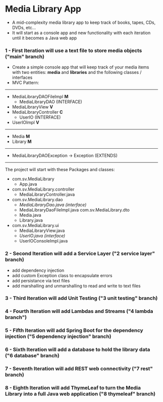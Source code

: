 # Media Library App
- A mid-complexity media library app to keep track of books, tapes, CDs, DVDs, etc...
- It will start as a console app and new functionality with each iteration until it becomes a Java web app

### 1 - First Iteration will use a text file to store media objects ("main" branch)
- Create a simple console app that will keep track of your media items with two entities: __media__ and __libraries__ and the following classes / interfaces
- MVC Pattern:
---
- MediaLibraryDAOFileImpl __M__
  - MediaLibraryDAO (INTERFACE)
- MediaLibraryView __V__
- MediaLibraryController __C__
  - UserIO (INTERFACE)
- UserIOImpl __V__
---
- Media __M__
- Library __M__
---
- MediaLibraryDAOException -> Exception (EXTENDS)
---
The project will start with these Packages and classes:
- com.sv.MediaLibrary
  - App.java
- com.sv.MediaLibrary.controller
  - MediaLibraryController.java
- com.sv.MediaLibrary.dao
  - _MediaLibraryDao.java (interface)_
  - MediaLibraryDaoFileImpl.java
com.sv.MediaLibrary.dto
  - Media.java
  - Library.java
- com.sv.MediaLibrary.ui
  - MediaLibraryView.java
  - _UserIO.java (interface)_
  - UserIOConsoleImpl.java

### 2 - Second Iteration will add a Service Layer ("2 service layer" branch)
- add dependency injection
- add custom Exception class to encapsulate errors
- add persistance via text files
- add marshalling and unmarshalling to read and write to text files


### 3 - Third Iteration will add Unit Testing ("3 unit testing" branch)

### 4 - Fourth Iteration will add Lambdas and Streams ("4 lambda branch")

### 5 - Fifth Iteration will add Spring Boot for the dependency injection ("5 dependency injection" branch)

### 6 - Sixth Iteration will add a database to hold the library data ("6 database" branch)

### 7 - Seventh Iteration will add REST web connectivity ("7 rest" branch)

### 8 - Eighth Iteration will add ThymeLeaf to turn the Media Library into a full Java web application ("8 thymeleaf" branch)

